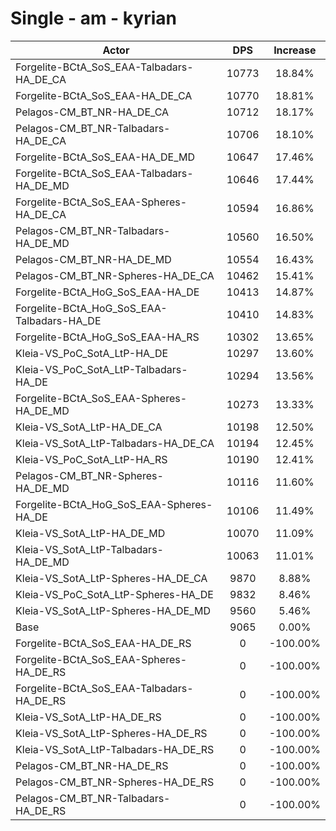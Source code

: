 # Single - am - kyrian
| Actor | DPS | Increase |
|---|:---:|:---:|
|Forgelite-BCtA_SoS_EAA-Talbadars-HA_DE_CA|10773|18.84%|
|Forgelite-BCtA_SoS_EAA-HA_DE_CA|10770|18.81%|
|Pelagos-CM_BT_NR-HA_DE_CA|10712|18.17%|
|Pelagos-CM_BT_NR-Talbadars-HA_DE_CA|10706|18.10%|
|Forgelite-BCtA_SoS_EAA-HA_DE_MD|10647|17.46%|
|Forgelite-BCtA_SoS_EAA-Talbadars-HA_DE_MD|10646|17.44%|
|Forgelite-BCtA_SoS_EAA-Spheres-HA_DE_CA|10594|16.86%|
|Pelagos-CM_BT_NR-Talbadars-HA_DE_MD|10560|16.50%|
|Pelagos-CM_BT_NR-HA_DE_MD|10554|16.43%|
|Pelagos-CM_BT_NR-Spheres-HA_DE_CA|10462|15.41%|
|Forgelite-BCtA_HoG_SoS_EAA-HA_DE|10413|14.87%|
|Forgelite-BCtA_HoG_SoS_EAA-Talbadars-HA_DE|10410|14.83%|
|Forgelite-BCtA_HoG_SoS_EAA-HA_RS|10302|13.65%|
|Kleia-VS_PoC_SotA_LtP-HA_DE|10297|13.60%|
|Kleia-VS_PoC_SotA_LtP-Talbadars-HA_DE|10294|13.56%|
|Forgelite-BCtA_SoS_EAA-Spheres-HA_DE_MD|10273|13.33%|
|Kleia-VS_SotA_LtP-HA_DE_CA|10198|12.50%|
|Kleia-VS_SotA_LtP-Talbadars-HA_DE_CA|10194|12.45%|
|Kleia-VS_PoC_SotA_LtP-HA_RS|10190|12.41%|
|Pelagos-CM_BT_NR-Spheres-HA_DE_MD|10116|11.60%|
|Forgelite-BCtA_HoG_SoS_EAA-Spheres-HA_DE|10106|11.49%|
|Kleia-VS_SotA_LtP-HA_DE_MD|10070|11.09%|
|Kleia-VS_SotA_LtP-Talbadars-HA_DE_MD|10063|11.01%|
|Kleia-VS_SotA_LtP-Spheres-HA_DE_CA|9870|8.88%|
|Kleia-VS_PoC_SotA_LtP-Spheres-HA_DE|9832|8.46%|
|Kleia-VS_SotA_LtP-Spheres-HA_DE_MD|9560|5.46%|
|Base|9065|0.00%|
|Forgelite-BCtA_SoS_EAA-HA_DE_RS|0|-100.00%|
|Forgelite-BCtA_SoS_EAA-Spheres-HA_DE_RS|0|-100.00%|
|Forgelite-BCtA_SoS_EAA-Talbadars-HA_DE_RS|0|-100.00%|
|Kleia-VS_SotA_LtP-HA_DE_RS|0|-100.00%|
|Kleia-VS_SotA_LtP-Spheres-HA_DE_RS|0|-100.00%|
|Kleia-VS_SotA_LtP-Talbadars-HA_DE_RS|0|-100.00%|
|Pelagos-CM_BT_NR-HA_DE_RS|0|-100.00%|
|Pelagos-CM_BT_NR-Spheres-HA_DE_RS|0|-100.00%|
|Pelagos-CM_BT_NR-Talbadars-HA_DE_RS|0|-100.00%|
